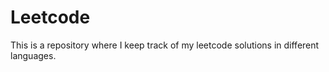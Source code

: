 # Leetcode

This is a repository where I keep track of my leetcode solutions in different
languages.
